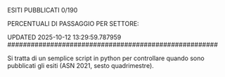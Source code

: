 ESITI PUBBLICATI 0/190 

PERCENTUALI DI PASSAGGIO PER SETTORE:

UPDATED 2025-10-12 13:29:59.787959
###################################################### 

Si tratta di un semplice script in python per controllare quando sono pubblicati gli esiti (ASN 2021, sesto quadrimestre).

